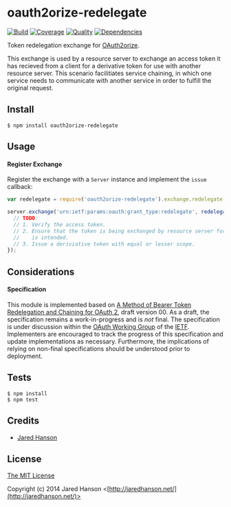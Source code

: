 # oauth2orize-redelegate

[![Build](https://img.shields.io/travis/jaredhanson/oauth2orize-redelegate.svg)](https://travis-ci.org/jaredhanson/oauth2orize-redelegate)
[![Coverage](https://img.shields.io/coveralls/jaredhanson/oauth2orize-redelegate.svg)](https://coveralls.io/r/jaredhanson/oauth2orize-redelegate)
[![Quality](https://img.shields.io/codeclimate/github/jaredhanson/oauth2orize-redelegate.svg?label=quality)](https://codeclimate.com/github/jaredhanson/oauth2orize-redelegate)
[![Dependencies](https://img.shields.io/david/jaredhanson/oauth2orize-redelegate.svg)](https://david-dm.org/jaredhanson/oauth2orize-redelegate)


Token redelegation exchange for [OAuth2orize](https://github.com/jaredhanson/oauth2orize).

This exchange is used by a resource server to exchange an access token it has
recieved from a client for a derivative token for use with another resource
server.  This scenario facilitiates service chaining, in which one service needs
to communicate with another service in order to fulfill the original request.

## Install

    $ npm install oauth2orize-redelegate

## Usage

#### Register Exchange

Register the exchange with a `Server` instance and implement the `issue`
callback:

```javascript
var redelegate = require('oauth2orize-redelegate').exchange.redelegate;

server.exchange('urn:ietf:params:oauth:grant_type:redelegate', redelegate(function(client, token, scope, done) {
  // TODO:
  // 1. Verify the access token.
  // 2. Ensure that the token is being exchanged by resource server for which it
  //    is intended.
  // 3. Issue a deriviative token with equal or lesser scope.
});
```

## Considerations

#### Specification

This module is implemented based on [A Method of Bearer Token Redelegation and Chaining for OAuth 2](https://tools.ietf.org/html/draft-richer-oauth-chain-00),
draft version 00.  As a draft, the specification remains a work-in-progress and
is *not* final.  The specification is under discussion within the [OAuth Working Group](https://datatracker.ietf.org/wg/oauth/about/)
of the [IETF](https://www.ietf.org/).  Implementers are encouraged to track the
progress of this specification and update implementations as necessary.
Furthermore, the implications of relying on non-final specifications should be
understood prior to deployment.

## Tests

    $ npm install
    $ npm test

## Credits

  - [Jared Hanson](http://github.com/jaredhanson)

## License

[The MIT License](http://opensource.org/licenses/MIT)

Copyright (c) 2014 Jared Hanson <[http://jaredhanson.net/](http://jaredhanson.net/)>
